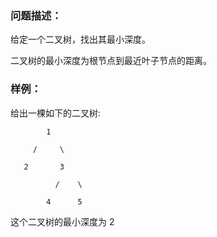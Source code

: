 ### 问题描述：
给定一个二叉树，找出其最小深度。

二叉树的最小深度为根节点到最近叶子节点的距离。

### 样例：
给出一棵如下的二叉树:
```
        1

     /     \

   2       3

          /    \

        4      5
```

这个二叉树的最小深度为 2